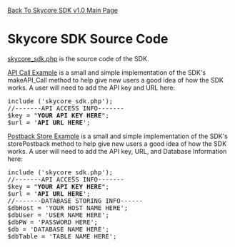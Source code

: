 <a href="/1.0/README.md">Back To Skycore SDK v1.0 Main Page</a>

<h1>Skycore SDK Source Code</h1>

<a href="/1.0/source_code/skycore_sdk.php">skycore_sdk.php</a> is the source code of the SDK.

<a href="/1.0/source_code/skycore_sdk_API_Call_example.php">API Call Example</a> is a small and 
simple implementation of the SDK's makeAPI_Call method to help give new users a good idea of how the SDK works.  A user will need to add the API key and URL here:
<pre>
include ('skycore_sdk.php');
//-------API ACCESS INFO-------
$key = "<strong>YOUR API KEY HERE</strong>";
$url = '<strong>API URL HERE</strong>';
</pre>

<a href="/1.0/source_code/skycore_sdk_postbackStore_example.php">Postback Store Example</a> is a small and 
simple implementation of the SDK's storePostback method to help give new users a good idea of how the SDK works.  A user will need to add the API key, URL, and Database Information here:
<pre>
include ('skycore_sdk.php');
//-------API ACCESS INFO-------
$key = "<strong>YOUR API KEY HERE</strong>";
$url = '<strong>API URL HERE</strong>';
//-------DATABASE STORING INFO------
$dbHost = 'YOUR HOST NAME HERE';
$dbUser = 'USER NAME HERE';
$dbPW = 'PASSWORD HERE';
$db = 'DATABASE NAME HERE';
$dbTable = 'TABLE NAME HERE';
</pre>
